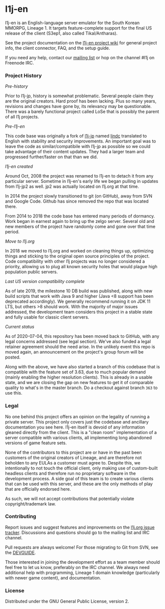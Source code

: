 # l1j-en

l1j-en is an English-language server emulator for the South Korean MMORPG,
Lineage 1.  It targets feature-complete support for the final US release of the
client (S3ep1, also called Tikal/Antharas).

See the project documentation on the
[l1j-en project wiki](https://github.com/l1j-en/classic/wiki) for general
project info, the client connector, FAQ, and the setup guide.

If you need any help, contact our
[mailing list](https://groups.google.com/forum/#!forum/l1j-en) or hop on the
channel #l1j on Freenode IRC.

### Project History

*Pre-history*

Prior to l1j-jp, history is somewhat problematic.  Several people claim they
are the original creators.  Hard proof has been lacking. Plus so many years,
revisions and changes have gone by, its relevancy may be questionable.  There
was a barely functional project called LoSe that is possibly the parent of all
l1j projects.

*Pre-l1j-en*

This code base was originally a fork of
[l1j-jp](https://code.google.com/archive/p/l1j-jp/) named
[lindc](https://code.google.com/archive/p/lindc/) translated to English with
stability and security improvements. An important goal was to leave the code as
similar/compatibile with l1j-jp as possible so we could take advantage of their
content updates.  They had a larger team and progressed further/faster on that
than we did.

*l1j-en created*

Around Oct, 2008 the project was renamed to l1j-en to detach it from any
particular server.  Sometime in l1j-en's early life we began pulling in updates
from l1j-jp2 as well.  jp2 was actually located on l1j.org at that time.

In 2014 the project slowly transitioned to git (on GitHub), away from SVN and
Google Code. Github has since removed the repo that was located there.

From 2014 to 2018 the code base has entered many periods of dormancy.  Work began
in earnest again to bring up the zelgo server. Several old and new
members of the project have randomly come and gone over that time period.

*Move to l1j.org*

In 2018 we moved to l1j.org and worked on cleaning things up, optimizing things
and sticking to the original open source principles of the project.  Code
compatibility with other l1j projects was no longer considered a priority,
allowing us to plug all known security holes that would plague high population
public servers.

*Last US version compatibility complete*

As of late 2019, the milestone 10 DB build was published, along with new build
scripts that work with Java 9 and higher (Java <8 support has been deprecated
accordingly).  We generally recommend running it on JDK 11 LTS, but others >8
should work.  With the majority of major issues addressed, the development team
considers this project in a stable state and fully usable for classic client
servers.

*Current status*

As of 2020-07-04, this repository has been moved back to GitHub, with any legal
concerns addressed (see legal section).  We've also funded a legal retainer
agreement should the need arise.  In the unlikely event this repo is moved
again, an announcement on the project's group forum will be posted.

Along with the above, we have also started a branch of this codebase that is
compatible with the feature set of 3.63, due to much popular demand (mainly
enabling the higher resolution clients).  This is already in a usable state,
and we are closing the gap on new features to get it of comparable quality to
what's in the master branch.  Do a checkout against branch `363` to use this.

### Legal

No one behind this project offers an opinion on the legality of running a
private server.  This project only covers just the codebase and ancillary
documentation you see here.  l1j-en itself is devoid of any information gleaned
directly from the client.  This is a "clean room" implementation of a server
compatible with various clients, all implementing long abandoned versions of
game feature sets.

None of the contributors to this project are or have in the past been customers
of the original creators of Lineage, and are therefore not beholden to any
EULAs a customer must agree to.  Despite this, we intentionally to not touch
the official client, only making use of custom-built headless clients and
therefore run no proprietary software in the development process.  A side goal
of this team is to create various clients that can be used with this server,
and these are the only methods of play that are officially endorsed here.

As such, we will not accept contributions that potentially violate
copyright/trademark law.

### Contributing

Report issues and suggest features and improvements on the
[l1j.org issue tracker](https://github.com/l1j-en/classic/issues). Discussions and questions
should go to the mailing list and IRC channel.

Pull requests are always welcome!  For those migrating to Git from SVN, see the
[DEVGUIDE](DEVGUIDE.md).

Those interested in joining the development effort as a team member should feel
free to let us know, preferably on the IRC channel.  We always need additional
help with programming, Lineage 1 domain knowledge (particularly with newer
game content), and documentation.

### License

Distributed under the GNU General Public License, version 2.
